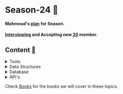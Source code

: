 # Season-24 :round_pushpin:
#### Mahmoud's [plan](/Plan) for Season.
#### [Interviewing](./interview) and Accepting new [20](/members) member.
## Content :newspaper:
<details>
<summary>Tools</summary>

### [Git and GitHub](/Tools)

* Git objects , intro git internal , gitHub.


</details>
 
<details>
<summary>Data Structures</summary>
### [Problems List](/Ds/Problems).
### [First session](/DS/First_Session)
* Pointers , Arrays , Vector , String.
### [Second session](/DS/Second_Session)
* Linked list , Stack ,Queue. 
### [Third session](/DS/Third_Session)
* Tree , Binary tree , Binary search tree , Dfs ,Bfs ,Recursion
### [Forth session](/DS/Forth_Session)
* Delete in BST,set map unordered map ,hash table.
### [Fifth session](/DS/Fifth_Session)
* Solving problems on whole content
</details>

<details>
<summary>Database</summary>

### [First session](/DB)
* Not yet
### [Second session](/DB)
* Not yet
### [Third session](/DB)
* Not yet
### [Forth session](/DB)
* Not yet
</details>

<details>
<summary>API's</summary>

### [First session](/API'S)
* Not yet
### [Second session](/API'S)
* Not yet
### [Third session](/API'S)
* Not yet
### [Forth session](/API'S)
* Not yet

</details>






Check [Books](/Books) for the books we will cover in these topics.
